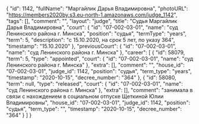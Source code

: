 {
    "id": 1142,
    "fullName": "Маргайлик Дарья Владимировна",
    "photoURL": "https://members2020by.s3.eu-north-1.amazonaws.com/judge_1142",
    "tags": [],
    "comment": "",
    "layout": "judge",
    "title": "Судья Маргайлик Дарья Владимировна",
    "court": {
        "id": "07-002-03-01",
        "name": "суд Ленинского района г. Минска",
        "position": "судья",
        "termType": "years",
        "term": 5,
        "description": "c 15.10.2020, на срок 5 лет, по указу 364",
        "timestamp": "15.10.2020"
    },
    "previousCourt": {
        "id": "07-002-03-01",
        "name": "суд Ленинского района г. Минска"
    },
    "career": [
        {
            "id": 58079,
            "term": 5,
            "type": "appointed",
            "court": {
                "id": "07-002-03-01",
                "name": "суд Ленинского района г. Минска"
            },
            "extra": [],
            "comment": "",
            "house_id": "07-002-03-01",
            "judge_id": 1142,
            "position": "судья",
            "term_type": "years",
            "timestamp": "2020-10-15",
            "decree_number": "364"
        },
        {
            "id": 58080,
            "term": null,
            "type": "released",
            "court": {
                "id": "07-002-03-01",
                "name": "суд Ленинского района г. Минска"
            },
            "extra": [],
            "comment": "занимала в связи с нахождением в социальном отпуске Щеткиной Юлии Владимировны",
            "house_id": "07-002-03-01",
            "judge_id": 1142,
            "position": "судья",
            "term_type": "",
            "timestamp": "2020-10-15",
            "decree_number": "364"
        }
    ]
}